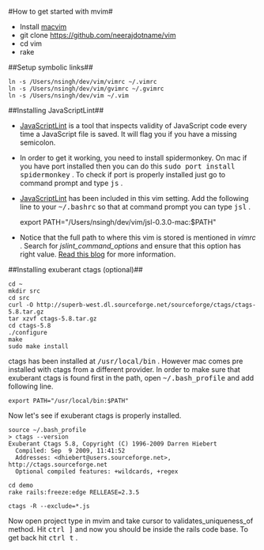 #How to get started with mvim#

* Install [macvim](http://code.google.com/p/macvim)
* git clone https://github.com/neerajdotname/vim
* cd vim
* rake

##Setup symbolic links##

    ln -s /Users/nsingh/dev/vim/vimrc ~/.vimrc
    ln -s /Users/nsingh/dev/vim/gvimrc ~/.gvimrc
    ln -s /Users/nsingh/dev/vim ~/.vim

##Installing JavaScriptLint##

* [JavaScriptLint](http://www.javascriptlint.com) is a tool that inspects validity of
JavaScript code every time a JavaScript file is saved. It will flag you if you have a missing semicolon.

* In order to get it working, you need to install spidermonkey. On mac if you have
port installed then you can do this <tt>sudo port install spidermonkey</tt> . To check if port is properly
installed just go to command prompt and type <tt>js</tt> .

* [JavaScriptLint](http://www.javascriptlint.com/download.htm) has been included in this vim setting. Add the following line to your <tt>~/.bashrc</tt> so that at command prompt you can type <tt>jsl</tt> .

    export PATH="/Users/nsingh/dev/vim/jsl-0.3.0-mac:$PATH"

* Notice that the full path to where this vim is stored is mentioned in _vimrc_ . Search for _jslint_command_options_ and ensure that this option has right value. [Read this blog](http://neeraj.name/2009/09/08/integrating-javascriptlint-with-mvim-and-getting-rid-of-annoying-warnings.html) for more information.


##Installing exuberant ctags (optional)##

    cd ~
    mkdir src
    cd src
    curl -O http://superb-west.dl.sourceforge.net/sourceforge/ctags/ctags-5.8.tar.gz
    tar xzvf ctags-5.8.tar.gz
    cd ctags-5.8
    ./configure
    make
    sudo make install

ctags has been installed at <tt>/usr/local/bin</tt> . However mac comes pre installed with ctags from
a different provider. In order to make sure that exuberant ctags is found first in the
path, open <tt>~/.bash_profile</tt> and add following line.

    export PATH="/usr/local/bin:$PATH"

Now let's see if exuberant ctags is properly installed.

    source ~/.bash_profile
    > ctags --version
    Exuberant Ctags 5.8, Copyright (C) 1996-2009 Darren Hiebert
      Compiled: Sep  9 2009, 11:41:52
      Addresses: <dhiebert@users.sourceforge.net>, http://ctags.sourceforge.net
      Optional compiled features: +wildcards, +regex

    cd demo
    rake rails:freeze:edge RELLEASE=2.3.5

    ctags -R --exclude=*.js

Now open project type in mvim and take cursor to validates_uniqueness_of method.
Hit <tt>ctrl ]</tt> and now you should be inside the rails code base. To get back hit <tt>ctrl t</tt> .

